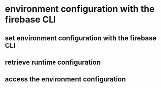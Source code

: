 # environment configuration with the firebase CLI

## set environment configuration with the firebase CLI

## retrieve runtime configuration

## access the environment configuration